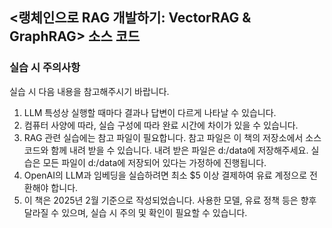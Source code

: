 ## &lt;랭체인으로 RAG 개발하기: VectorRAG &amp; GraphRAG> 소스 코드

### 실습 시 주의사항
실습 시 다음 내용을 참고해주시기 바랍니다.
1. LLM 특성상 실행할 때마다 결과나 답변이 다르게 나타날 수 있습니다.
2. 컴퓨터 사양에 따라, 실습 구성에 따라 완료 시간에 차이가 있을 수 있습니다.
3. RAG 관련 실습에는 참고 파일이 필요합니다. 참고 파일은 이 책의 저장소에서 소스코드와 함께 내려 받을 수 있습니다. 내려 받은 파일은 d:/data에 저장해주세요. 실습은 모든 파일이 d:/data에 저장되어 있다는 가정하에 진행됩니다.
4. OpenAI의 LLM과 임베딩을 실습하려면 최소 $5 이상 결제하여 유료 계정으로 전환해야 합니다.
5. 이 책은 2025년 2월 기준으로 작성되었습니다. 사용한 모델, 유료 정책 등은 향후 달라질 수 있으며, 실습 시 주의 및 확인이 필요할 수 있습니다.
